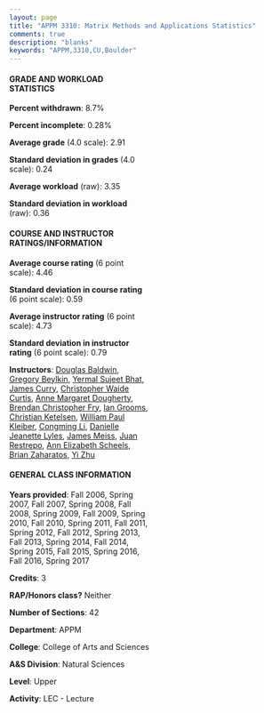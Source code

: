 ```yaml
---
layout: page
title: "APPM 3310: Matrix Methods and Applications Statistics"
comments: true
description: "blanks"
keywords: "APPM,3310,CU,Boulder"
---
```

<head>
<script src="https://ajax.googleapis.com/ajax/libs/jquery/2.1.3/jquery.min.js"></script>
<script src="https://dl.dropboxusercontent.com/s/pc42nxpaw1ea4o9/highcharts.js?dl=0"></script>
<!-- <script src="../assets/js/highcharts.js"></script> -->
<style type="text/css">@font-face {
	font-family: "Bebas Neue";
	src: url(https://www.filehosting.org/file/details/544349/BebasNeue Regular.otf) format("opentype");
	}
	h1.Bebas { 
		font-family: "Bebas Neue", Verdana, Tahoma;
	}
</style>
</head>
<body>
	<div id="container" style="float: right; width: 45%; height: 88%; margin-left: 2.5%; margin-right: 2.5%;"></div>
	<script language="JavaScript">
		$(document).ready(function() {
		var chart = {type: 'column'};
		var title = {text: 'Grade Distribution'};
		var xAxis = {categories: ['A','B','C','D','F'],crosshair: true};
		var yAxis = {min: 0,title: {text: 'Percentage'}};
		var tooltip = {headerFormat: '<center><b><span style="font-size:20px">{point.key}</span></b></center>',
		               pointFormat: '<td style="padding:0"><b>{point.y:.1f}%</b></td>',
		               footerFormat: '</table>',shared: true,useHTML: true};
		var plotOptions = {column: {pointPadding: 0.0,borderWidth: 0}};  
		var credits = {enabled: false};var series= [{name: 'Percent',data: [31.79,40.66,20.49,3.22,3.83,]}];
		var json = {};
		json.chart = chart;
		json.title = title;
		json.tooltip = tooltip;
		json.xAxis = xAxis;
		json.yAxis = yAxis;  
		json.series = series;
		json.plotOptions = plotOptions;  
		json.credits = credits;
		$('#container').highcharts(json);
	});
	</script>
</body>
			   
#### GRADE AND WORKLOAD STATISTICS

**Percent withdrawn**: 8.7%

**Percent incomplete**: 0.28%

**Average grade** (4.0 scale): 2.91

**Standard deviation in grades** (4.0 scale): 0.24

**Average workload** (raw): 3.35

**Standard deviation in workload** (raw): 0.36

#### COURSE AND INSTRUCTOR RATINGS/INFORMATION

**Average course rating** (6 point scale): 4.46

**Standard deviation in course rating** (6 point scale): 0.59

**Average instructor rating** (6 point scale): 4.73

**Standard deviation in instructor rating** (6 point scale): 0.79

**Instructors**: <a href='../../instructors/Douglas_Baldwin'>Douglas Baldwin</a>, <a href='../../instructors/Gregory_Beylkin'>Gregory Beylkin</a>, <a href='../../instructors/Yermal_Sujeet_Bhat'>Yermal Sujeet Bhat</a>, <a href='../../instructors/James_Curry'>James Curry</a>, <a href='../../instructors/Christopher_Waide_Curtis'>Christopher Waide Curtis</a>, <a href='../../instructors/Anne_Margaret_Dougherty'>Anne Margaret Dougherty</a>, <a href='../../instructors/Brendan_Christopher_Fry'>Brendan Christopher Fry</a>, <a href='../../instructors/Ian_Grooms'>Ian Grooms</a>, <a href='../../instructors/Christian_Ketelsen'>Christian Ketelsen</a>, <a href='../../instructors/William_Paul_Kleiber'>William Paul Kleiber</a>, <a href='../../instructors/Congming_Li'>Congming Li</a>, <a href='../../instructors/Danielle_Jeanette_Lyles'>Danielle Jeanette Lyles</a>, <a href='../../instructors/James_Meiss'>James Meiss</a>, <a href='../../instructors/Juan_Restrepo'>Juan Restrepo</a>, <a href='../../instructors/Ann_Elizabeth_Scheels'>Ann Elizabeth Scheels</a>, <a href='../../instructors/Brian_Zaharatos'>Brian Zaharatos</a>, <a href='../../instructors/Yi_Zhu'>Yi Zhu</a>

#### GENERAL CLASS INFORMATION

**Years provided**: Fall 2006, Spring 2007, Fall 2007, Spring 2008, Fall 2008, Spring 2009, Fall 2009, Spring 2010, Fall 2010, Spring 2011, Fall 2011, Spring 2012, Fall 2012, Spring 2013, Fall 2013, Spring 2014, Fall 2014, Spring 2015, Fall 2015, Spring 2016, Fall 2016, Spring 2017

**Credits**: 3

**RAP/Honors class?** Neither

**Number of Sections**: 42

**Department**: APPM

**College**: College of Arts and Sciences

**A&S Division**: Natural Sciences

**Level**: Upper

**Activity**: LEC - Lecture
